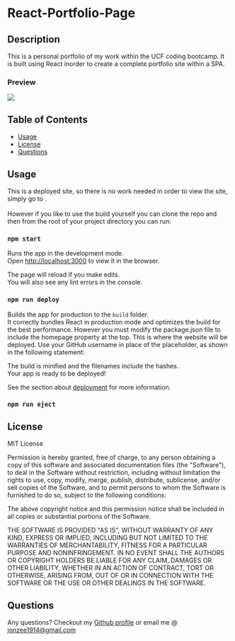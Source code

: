 # React-Portfolio-Page

## Description 

This is a personal portfolio of my work within the UCF coding bootcamp. It is built using React inorder to create a complete portfolio site within a SPA.  

### Preview
![](https://github.com/Jonzee1914/Go-Anywhere-Budget-Tracker/blob/main/React-Portfolio-Page.gif?raw=true)

## Table of Contents 

* [Usage](#usage)
* [License](#license)
* [Questions](#questions)

## Usage 

This is a deployed site, so there is no work needed in order to view the site, simply go to .<br />
<br />
However if you like to use the build yourself you can clone the repo and then from the root of your project directory you can run:

### `npm start`

Runs the app in the development mode.<br />
Open [http://localhost:3000](http://localhost:3000) to view it in the browser.

The page will reload if you make edits.<br />
You will also see any lint errors in the console.

### `npm run deploy`

Builds the app for production to the `build` folder.<br />
It correctly bundles React in production mode and optimizes the build for the best performance. However you must modify the package.json file to include the homepage property at the top. This is where the website will be deployed. Use your GitHub username in place of the <username> placeholder, as shown in the following statement:

The build is minified and the filenames include the hashes.<br />
Your app is ready to be deployed!<br />

See the section about [deployment](https://facebook.github.io/create-react-app/docs/deployment) for more information.

### `npm run eject`


## License

MIT License

Permission is hereby granted, free of charge, to any person obtaining a copy
of this software and associated documentation files (the "Software"), to deal
in the Software without restriction, including without limitation the rights
to use, copy, modify, merge, publish, distribute, sublicense, and/or sell
copies of the Software, and to permit persons to whom the Software is
furnished to do so, subject to the following conditions:

The above copyright notice and this permission notice shall be included in all
copies or substantial portions of the Software.

THE SOFTWARE IS PROVIDED "AS IS", WITHOUT WARRANTY OF ANY KIND, EXPRESS OR
IMPLIED, INCLUDING BUT NOT LIMITED TO THE WARRANTIES OF MERCHANTABILITY,
FITNESS FOR A PARTICULAR PURPOSE AND NONINFRINGEMENT. IN NO EVENT SHALL THE
AUTHORS OR COPYRIGHT HOLDERS BE LIABLE FOR ANY CLAIM, DAMAGES OR OTHER
LIABILITY, WHETHER IN AN ACTION OF CONTRACT, TORT OR OTHERWISE, ARISING FROM,
OUT OF OR IN CONNECTION WITH THE SOFTWARE OR THE USE OR OTHER DEALINGS IN THE
SOFTWARE.

## Questions

Any questions? Checkout my [Github profile](https://github.com/Jonzee1914) or email me @ [jonzee1914@gmail.com](mailto:jonzee1914@gmail.com)
